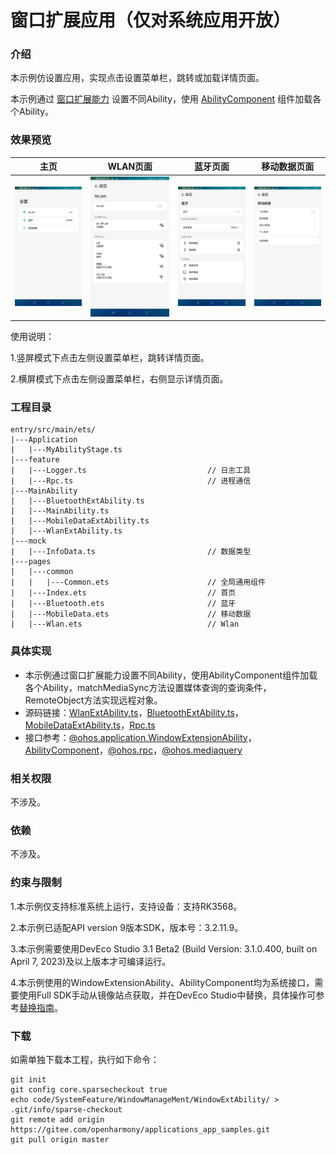 # 窗口扩展应用（仅对系统应用开放）

### 介绍

本示例仿设置应用，实现点击设置菜单栏，跳转或加载详情页面。

本示例通过 [窗口扩展能力](https://gitee.com/openharmony/docs/blob/master/zh-cn/application-dev/reference/apis/js-apis-application-windowExtensionAbility.md) 设置不同Ability，使用 [AbilityComponent](https://gitee.com/openharmony/docs/blob/master/zh-cn/application-dev/reference/arkui-ts/ts-container-ability-component.md) 组件加载各个Ability。

### 效果预览

|主页| WLAN页面                              | 蓝牙页面                                     | 移动数据页面                                    |
|--------------------------------|-------------------------------------|------------------------------------------|-------------------------------------------|
|![](screenshots/device/zh/index.png) | ![](screenshots/device/zh/wlan.png) | ![](screenshots/device/zh/bluetooth.png) | ![](screenshots/device/zh/mobileData.png) |

使用说明：

1.竖屏模式下点击左侧设置菜单栏，跳转详情页面。

2.横屏模式下点击左侧设置菜单栏，右侧显示详情页面。

### 工程目录
```
entry/src/main/ets/
|---Application
|   |---MyAbilityStage.ts                    
|---feature
|   |---Logger.ts                           // 日志工具
|   |---Rpc.ts                              // 进程通信
|---MainAbility
|   |---BluetoothExtAbility.ts
|   |---MainAbility.ts
|   |---MobileDataExtAbility.ts
|   |---WlanExtAbility.ts
|---mock
|   |---InfoData.ts                         // 数据类型
|---pages
|   |---common
|   |   |---Common.ets                      // 全局通用组件
|   |---Index.ets                           // 首页
|   |---Bluetooth.ets                       // 蓝牙
|   |---MobileData.ets                      // 移动数据
|   |---Wlan.ets                            // Wlan
```
### 具体实现

* 本示例通过窗口扩展能力设置不同Ability，使用AbilityComponent组件加载各个Ability，matchMediaSync方法设置媒体查询的查询条件，RemoteObject方法实现远程对象。
* 源码链接：[WlanExtAbility.ts](entry/src/main/ets/MainAbility/WlanExtAbility.ts)，[BluetoothExtAbility.ts](entry/src/main/ets/MainAbility/BluetoothExtAbility.ts)，[MobileDataExtAbility.ts](entry/src/main/ets/MainAbility/MobileDataExtAbility.ts)，[Rpc.ts](entry/src/main/ets/feature/Rpc.ts)
* 接口参考：[@ohos.application.WindowExtensionAbility](https://gitee.com/openharmony/docs/blob/master/zh-cn/application-dev/reference/apis/js-apis-application-windowExtensionAbility.md)，[AbilityComponent](https://gitee.com/openharmony/docs/blob/master/zh-cn/application-dev/reference/arkui-ts/ts-container-ability-component.md)，[@ohos.rpc](https://gitee.com/openharmony/docs/blob/master/zh-cn/application-dev/reference/apis/js-apis-rpc.md)，[@ohos.mediaquery](https://gitee.com/openharmony/docs/blob/master/zh-cn/application-dev/reference/apis/js-apis-mediaquery.md)

### 相关权限

不涉及。

### 依赖

不涉及。

### 约束与限制

1.本示例仅支持标准系统上运行，支持设备：支持RK3568。

2.本示例已适配API version 9版本SDK，版本号：3.2.11.9。

3.本示例需要使用DevEco Studio 3.1 Beta2 (Build Version: 3.1.0.400, built on April 7, 2023)及以上版本才可编译运行。

4.本示例使用的WindowExtensionAbility、AbilityComponent均为系统接口，需要使用Full SDK手动从镜像站点获取，并在DevEco Studio中替换，具体操作可参考[替换指南](https://docs.openharmony.cn/pages/v3.2/zh-cn/application-dev/quick-start/full-sdk-switch-guide.md/)。

### 下载

如需单独下载本工程，执行如下命令：
```
git init
git config core.sparsecheckout true
echo code/SystemFeature/WindowManageMent/WindowExtAbility/ > .git/info/sparse-checkout
git remote add origin https://gitee.com/openharmony/applications_app_samples.git
git pull origin master

```